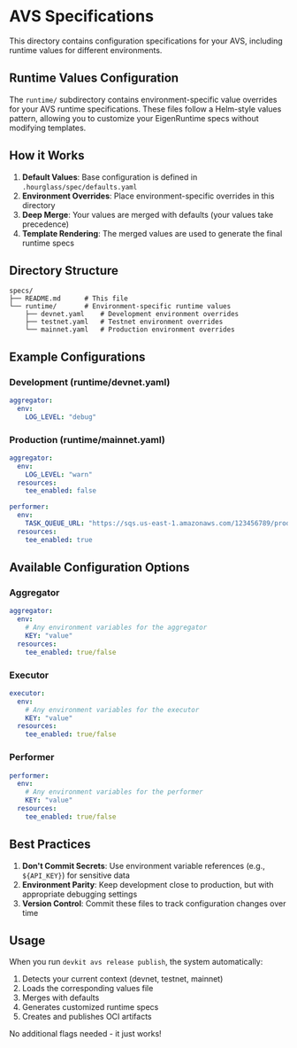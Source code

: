 # AVS Specifications

This directory contains configuration specifications for your AVS, including runtime values for different environments.

## Runtime Values Configuration

The `runtime/` subdirectory contains environment-specific value overrides for your AVS runtime specifications. These files follow a Helm-style values pattern, allowing you to customize your EigenRuntime specs without modifying templates.

## How it Works

1. **Default Values**: Base configuration is defined in `.hourglass/spec/defaults.yaml`
2. **Environment Overrides**: Place environment-specific overrides in this directory
3. **Deep Merge**: Your values are merged with defaults (your values take precedence)
4. **Template Rendering**: The merged values are used to generate the final runtime specs

## Directory Structure

```
specs/
├── README.md      # This file
└── runtime/       # Environment-specific runtime values
    ├── devnet.yaml    # Development environment overrides
    ├── testnet.yaml   # Testnet environment overrides
    └── mainnet.yaml   # Production environment overrides
```

## Example Configurations

### Development (runtime/devnet.yaml)
```yaml
aggregator:
  env:
    LOG_LEVEL: "debug"
```

### Production (runtime/mainnet.yaml)
```yaml
aggregator:
  env:
    LOG_LEVEL: "warn"
  resources:
    tee_enabled: false

performer:
  env:
    TASK_QUEUE_URL: "https://sqs.us-east-1.amazonaws.com/123456789/prod-tasks"
  resources:
    tee_enabled: true
```

## Available Configuration Options

### Aggregator
```yaml
aggregator:
  env:
    # Any environment variables for the aggregator
    KEY: "value"
  resources:
    tee_enabled: true/false
```

### Executor
```yaml
executor:
  env:
    # Any environment variables for the executor
    KEY: "value"
  resources:
    tee_enabled: true/false
```

### Performer
```yaml
performer:
  env:
    # Any environment variables for the performer
    KEY: "value"
  resources:
    tee_enabled: true/false
```

## Best Practices

1. **Don't Commit Secrets**: Use environment variable references (e.g., `${API_KEY}`) for sensitive data
2. **Environment Parity**: Keep development close to production, but with appropriate debugging settings
3. **Version Control**: Commit these files to track configuration changes over time

## Usage

When you run `devkit avs release publish`, the system automatically:
1. Detects your current context (devnet, testnet, mainnet)
2. Loads the corresponding values file
3. Merges with defaults
4. Generates customized runtime specs
5. Creates and publishes OCI artifacts

No additional flags needed - it just works! 